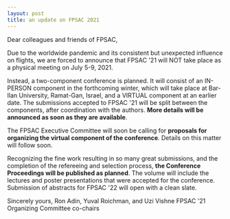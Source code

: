 ```yaml
---
layout: post
title: an update on FPSAC 2021
---
```


Dear colleagues and friends of FPSAC,

Due to the worldwide pandemic and its consistent but unexpected influence on flights, we are forced to announce that FPSAC '21 will NOT take place as a physical meeting on July 5-9, 2021.

Instead, a two-component conference is planned. It will consist of an IN-PERSON component in the forthcoming winter, which will take place at Bar-Ilan University, Ramat-Gan, Israel, and a VIRTUAL component at an earlier date. The submissions accepted to FPSAC '21 will be split between the components, after coordination with the authors.
**More details will be announced as soon as they are available**.

The FPSAC Executive Committee will soon be calling for **proposals for organizing the virtual component of the conference**.  Details on this matter will follow soon.

Recognizing the fine work resulting in so many great submissions, and the completion of the refereeing and selection process, **the Conference Proceedings will be published as planned**. The volume will include the lectures and poster presentations that were accepted for the conference. Submission of abstracts for FPSAC '22 will open with a clean slate.

Sincerely yours, 
Ron Adin, Yuval Roichman, and Uzi Vishne
FPSAC '21 Organizing Committee co-chairs
